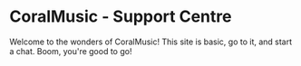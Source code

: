 # CoralMusic - Support Centre
Welcome to the wonders of CoralMusic!
This site is basic, go to it, and start a chat. Boom, you're good to go!
